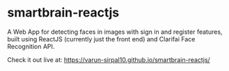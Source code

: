 # smartbrain-reactjs

A Web App for detecting faces in images with sign in and register features, built using ReactJS (currently just the front end) and Clarifai Face Recognition API.

Check it out live at: https://varun-sirpal10.github.io/smartbrain-reactjs/

